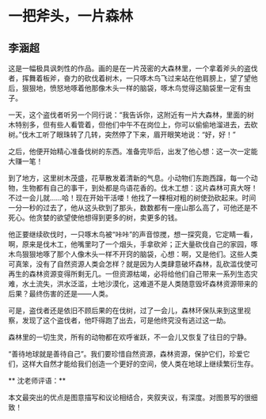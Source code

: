 # 一把斧头，一片森林  #

## 李涵超 ##

这是一幅极具讽刺性的作品。画的是在一片茂密的大森林里，一个拿着斧头的盗伐者，挥舞着板斧，奋力的砍伐着树木，一只啄木鸟飞过来站在他肩膀上，望了望他后，狠狠地，愤怒地啄着他那像木头一样的脑袋，啄木鸟觉得这脑袋里一定有虫子。

一天，这个盗伐者听另一个同行说：“我告诉你，这附近有一片大森林，里面的树木特别多，但有些人看管着，但他们中午不在岗位上，你可以偷偷地溜进去，去砍树。”伐木工听了眼珠转了几转，突然停了下来，眉开眼笑地说：“好，好！”

之后，他便开始精心准备伐树的东西。准备完毕后，出发了他心想：这一次一定能大赚一笔！

到了地方，这里树木茂盛，花草散发着清新的气息。小动物们东跑西蹿，每一个动物，生物都有自己的事干，到处都是鸟语花香的。伐木工想：这片森林可真大呀！不过一会儿就……哈！现在开始干活喽！他找了一棵相对粗的树使劲砍起来。时间一分一秒的过去了，他从这头砍到了那头，数数都有一座山那么高了，可他还是不死心。他贪婪的欲望使他想得到更多的树，卖更多的钱。

他正要继续砍伐时，一只啄木鸟被“咔咔”的声音惊搅，想一探究竟，它定睛一看，啊，原来是伐木工，他嘴里叼了一个烟头，手拿砍斧；正大量砍伐自己的家园，啄木鸟狠狠地啄了那个人像木头一样不开窍的脑袋，心想：啊，又是他们。这些人类可真笨，没有了自然资源人类会怎样？就是因为人类肆意破坏森林，乱砍滥伐使可再生的森林资源变得所剩无几。一但资源枯竭，必将给他们自己带来一系列生态灾难，水土流失，洪水泛滥，土地沙漠化，这难道不是人类随意毁坏森林资源带来的后果？最终伤害的还是——人类。

可是，盗伐者还是依旧不顾后果的在伐树，过了一会儿，森林环保队来到这里视察，发现了这个盗伐者，他吓得跑了出去，可是他终究没有逃过这一劫。

森林里的一切生灵，所有的动物都在欢呼雀跃，不一会儿又恢复了往日的宁静。

“善待地球就是善待自己”。我们要珍惜自然资源，森林资源，保护它们，珍爱它们，这样大自然才能给我们创造一个更好的空间，使人类在地球上继续繁衍生存。

** 沈老师评语：**

本文最突出的优点是图意描写和议论相结合，夹叙夹议，有深度。对图景写的很细致！